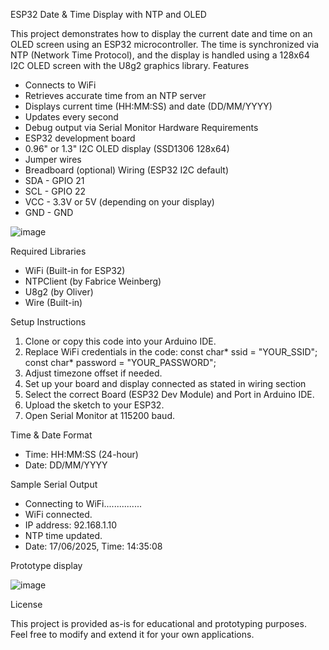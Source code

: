 ESP32 Date & Time Display with NTP and OLED

This project demonstrates how to display the current date and time on an OLED screen using an ESP32 microcontroller. The time is synchronized via NTP (Network Time Protocol), and the display is handled using a 128x64 I2C OLED screen with the U8g2 graphics library.
Features
-	Connects to WiFi
-	Retrieves accurate time from an NTP server
-	Displays current time (HH:MM:SS) and date (DD/MM/YYYY)
-	Updates every second
-	Debug output via Serial Monitor
Hardware Requirements
-	ESP32 development board
-	0.96" or 1.3" I2C OLED display (SSD1306 128x64)
-	Jumper wires
-	Breadboard (optional)
Wiring (ESP32 I2C default)
 - SDA - GPIO 21
 - SCL - GPIO 22
 - VCC - 3.3V or 5V (depending on your display)
 - GND - GND

 ![image](https://github.com/user-attachments/assets/fdf77551-8b9a-4e86-8c68-c3d3b2726aef)

 Required Libraries
-	WiFi (Built-in for ESP32)
-	NTPClient (by Fabrice Weinberg)
-	U8g2 (by Oliver)
-	Wire (Built-in)

Setup Instructions
1.	Clone or copy this code into your Arduino IDE.
2.	Replace WiFi credentials in the code:    const char* ssid = "YOUR_SSID";    const char* password = "YOUR_PASSWORD";
3.	Adjust timezone offset if needed.
4.	Set up your board and display connected as stated in wiring section
5.	Select the correct Board (ESP32 Dev Module) and Port in Arduino IDE.
6.	Upload the sketch to your ESP32.
7.	Open Serial Monitor at 115200 baud.

Time & Date Format

- Time: HH:MM:SS (24-hour) 
- Date: DD/MM/YYYY

Sample Serial Output
- Connecting to WiFi...............
- WiFi connected.
- IP address: 92.168.1.10
- NTP time updated.
- Date: 17/06/2025, Time: 14:35:08

Prototype display 

 ![image](https://github.com/user-attachments/assets/876dba11-675f-445e-bfec-e9d3f963f4ae)


License

This project is provided as-is for educational and prototyping purposes. Feel free to modify and extend it for your own applications.
 
